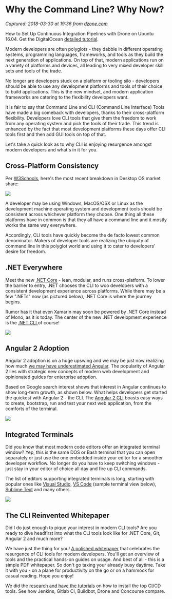 # Why the Command Line? Why Now?

_Captured: 2018-03-30 at 19:36 from [dzone.com](https://dzone.com/articles/why-the-command-line-why-now?edition=371193&utm_source=Daily%20Digest&utm_medium=email&utm_campaign=Daily%20Digest%202018-03-30)_

How to Set Up Continuous Integration Pipelines with Drone on Ubuntu 16.04. Get the DigitalOcean [detailed tutorial](https://dzone.com/go?i=274449&u=https%3A%2F%2Fwww.digitalocean.com%2Fcommunity%2Ftutorials%2Fhow-to-set-up-continuous-integration-pipelines-with-gitlab-ci-on-ubuntu-16-04%3Futm_medium%3Dbumper%26utm_source%3Ddzone%26utm_campaign%3Dbrand%2Bsimplicity%2Bat%2Bscale%26utm_content%3Dconinuous%2Bubuntu%2Bdzonedevops).

Modern developers are often polyglots - they dabble in different operating systems, programming languages, frameworks, and tools as they build the next generation of applications. On top of that, modern applications run on a variety of platforms and devices, all leading to very mixed developer skill sets and tools of the trade.

No longer are developers stuck on a platform or tooling silo - developers should be able to use any development platforms and tools of their choice to build applications. This is the new mindset, and modern application frameworks are catering to the flexibility developers want.

It is fair to say that Command Line and CLI (Command Line Interface) Tools have made a big comeback with developers, thanks to their cross-platform flexibility. Developers love CLI tools that give them the freedom to work from any operating system and pick the tools of their trade. This trend is enhanced by the fact that most development platforms these days offer CLI tools first and then add GUI tools on top of that.

Let's take a quick look as to why CLI is enjoying resurgence amongst modern developers and what's in it for you.

## Cross-Platform Consistency

Per [W3Schools](http://www.w3schools.com/browsers/browsers_os.asp), here's the most recent breakdown in Desktop OS market share:

![](http://developer.telerik.com/wp-content/uploads/2016/10/OSShare.jpg)

A developer may be using Windows, MacOS/OSX or Linux as the development machine operating system and development tools should be consistent across whichever platform they choose. One thing all these platforms have in common is that they all have a command line and it mostly works the same way everywhere.

Accordingly, CLI tools have quickly become the de facto lowest common denominator. Makers of developer tools are realizing the ubiquity of command line in this polyglot world and using it to cater to developers' desire for freedom.

## .NET Everywhere

Meet the new [.NET Core](https://www.microsoft.com/net/core) \- lean, modular, and runs cross-platform. To lower the barrier to entry, .NET chooses the CLI to woo developers with a consistent development experience across platforms. While there may be a few ".NETs" now (as pictured below), .NET Core is where the journey begins.

Rumor has it that even Xamarin may soon be powered by .NET Core instead of Mono, as it is today. The center of the new .NET development experience is the [.NET CLI ](http://developer.telerik.com/featured/net-cli-decoded/) of course!

![](http://developer.telerik.com/wp-content/uploads/2016/10/DotnetPicture.jpg)

## Angular 2 Adoption

Angular 2 adoption is on a huge upswing and we may be just now realizing how much [we may have underestimated Angular](http://developer.telerik.com/featured/you-have-seriously-underestimated-angular/). The popularity of Angular 2 lies with strategic new concepts of modern web development and opinionated guides for enterprise adoption.

Based on Google search interest shows that interest in Angular continues to show long-term growth, as shown below. What helps developers get started the quickest with Angular 2 - the CLI. The [Angular 2 CLI](https://cli.angular.io/) boasts easy ways to create, bootstrap, run and test your next web application, from the comforts of the terminal.

![](http://developer.telerik.com/wp-content/uploads/2016/10/AngularTrends.jpg)

## Integrated Terminals

Did you know that most modern code editors offer an integrated terminal window? Yep, this is the same DOS or Bash terminal that you can open separately or just use the one embedded inside your editor for a smoother developer workflow. No longer do you have to keep switching windows - just stay in your editor of choice all day and fire up CLI commands.

The list of editors supporting integrated terminals is long, starting with popular ones like [Visual Studio](https://visualstudiogallery.msdn.microsoft.com/4e84e2cf-2d6b-472a-b1e2-b84932511379), [VS Code](https://code.visualstudio.com/docs/editor/integrated-terminal) (sample terminal view below), [Sublime Text](https://packagecontrol.io/packages/Glue) and many others.

![](http://developer.telerik.com/wp-content/uploads/2016/10/VSCodeTerminal.jpg)

## The CLI Reinvented Whitepaper

Did I do just enough to pique your interest in modern CLI tools? Are you ready to dive headfirst into what the CLI tools look like for .NET Core, Git, Angular 2 and much more?

We have just the thing for you! [A polished whitepaper](http://www.telerik.com/campaigns/aspnet-mvc/net-cli-reinvented) that celebrates the resurgence of CLI tools for modern developers. You'll get an overview of tools and the practical hands-on guides on usage. And best of all - this is a simple PDF whitepaper. So don't go taxing your already busy daytime. Take it with you - on a plane for productivity on the go or on a hammock for casual reading. Hope you enjoy!

We did the [research and have the tutorials](https://dzone.com/go?i=274450&u=https%3A%2F%2Fwww.digitalocean.com%2Fcommunity%2Ftutorials%2Fci-cd-tools-comparison-jenkins-gitlab-ci-buildbot-drone-and-concourse%3Futm_medium%3Dbumper%26utm_source%3Ddzone%26utm_campaign%3Dbrand%2Bsimplicity%2Bat%2Bscale%26utm_content%3Dci_cd%2Bcomparison%2Bdzonedevops) on how to install the top CI/CD tools. See how Jenkins, Gitlab CI, Buildbot, Drone and Concourse compare.
